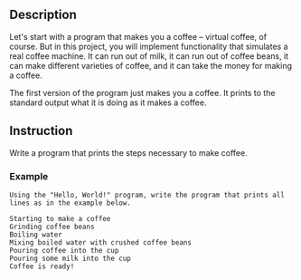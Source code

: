 ## Description
Let's start with a program that makes you a coffee – virtual coffee, of course. But in this project, you will implement functionality that simulates a real coffee machine. It can run out of milk, it can run out of coffee beans, it can make different varieties of coffee, and it can take the money for making a coffee.

The first version of the program just makes you a coffee. It prints to the standard output what it is doing as it makes a coffee.

## Instruction
Write a program that prints the steps necessary to make coffee.

### Example
````
Using the "Hello, World!" program, write the program that prints all lines as in the example below.

Starting to make a coffee
Grinding coffee beans
Boiling water
Mixing boiled water with crushed coffee beans
Pouring coffee into the cup
Pouring some milk into the cup
Coffee is ready!
````